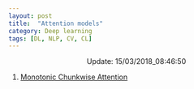```yaml
---
layout: post
title:  "Attention models"
category: Deep learning
tags: [DL, NLP, CV, CL]
---
```






<center> Update: 15/03/2018_08:46:50</center>

  	
1. [ Monotonic Chunkwise Attention](https://rawgit.com/elbayadm/PaperNotes/master/notes/attention/2017-Monotonic-Chunkwise-Attention.html)
